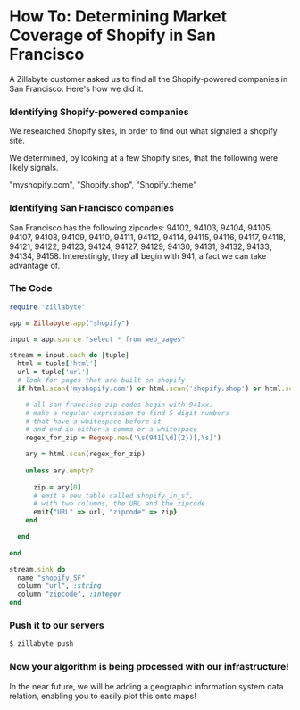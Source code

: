 # How To: Determining Market Coverage of Shopify in San Francisco

A Zillabyte customer asked us to find all the Shopify-powered companies in San Francisco. Here's how we did it.

### Identifying Shopify-powered companies

We researched Shopify sites, in order to find out what signaled a shopify site. 

We determined, by looking at a few Shopify sites, that the following were likely signals. 

"myshopify.com", "Shopify.shop", "Shopify.theme"

### Identifying San Francisco companies

San Francisco has the following zipcodes:  94102, 94103, 94104, 94105, 94107, 94108, 94109, 94110, 94111, 94112, 94114, 94115, 94116, 94117, 94118, 94121, 94122, 94123, 94124, 94127, 94129, 94130, 94131, 94132, 94133, 94134, 94158.  Interestingly, they all begin with 941, a fact we can take advantage of. 


### The Code
```ruby
require 'zillabyte'

app = Zillabyte.app("shopify")  

input = app.source "select * from web_pages"

stream = input.each do |tuple|
  html = tuple['html']
  url = tuple['url']
  # look for pages that are built on shopify.  
  if html.scan('myshopify.com') or html.scan('shopify.shop') or html.scan('shopify.theme') 

    # all san francisco zip codes begin with 941xx.
    # make a regular expression to find 5 digit numbers
    # that have a whitespace before it
    # and end in either a comma or a whitespace
    regex_for_zip = Regexp.new('\s(941[\d]{2})[,\s]')

    ary = html.scan(regex_for_zip)
    
    unless ary.empty?
      
      zip = ary[0]
      # emit a new table called shopify_in_sf,
      # with two columns, the URL and the zipcode
      emit{"URL" => url, "zipcode" => zip}
    end

  end
    
end

stream.sink do 
  name "shopify_SF"
  column "url", :string
  column "zipcode", :integer
end
```
### Push it to our servers

```bash
$ zillabyte push
```

### Now your algorithm is being processed with our infrastructure!

In the near future, we will be adding a geographic information system data relation, enabling you to easily plot this onto maps!
